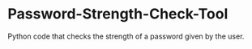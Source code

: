 # Password-Strength-Check-Tool
Python code that checks the strength of a password given by the user.
